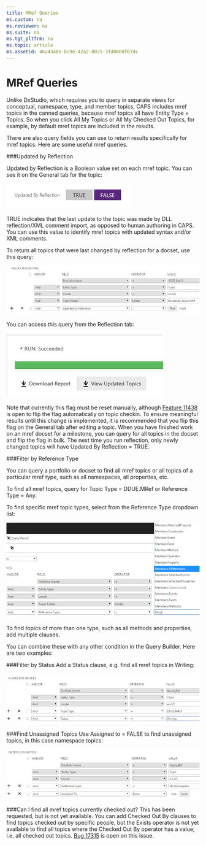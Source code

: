 ```yaml
---
title: MRef Queries
ms.custom: na
ms.reviewer: na
ms.suite: na
ms.tgt_pltfrm: na
ms.topic: article
ms.assetid: 46a4348e-bc9e-42a2-8025-3fd0860f67dc
---
```

# MRef Queries
Unlike DxStudio, which requires you to query in separate views for conceptual, namespace, type, and member topics, CAPS includes mref topics in the canned queries, because mref topics all  have Entity Type = Topics. So when you click All My Topics or All My Checked Out Topics, for example, by default mref topics are included in the results.

There are also query fields you can use to return results specifically for mref topics. Here are some useful mref queries.

###Updated by Reflection

Updated by Reflection is a Boolean value set on each mref topic. You can see it on the General tab for the topic:

![enter image description here](../Image/UpdatedByReflectionFlag.JPG)

TRUE indicates that the last update to the topic was made by DLL reflection/XML comment import, as opposed to human authoring in CAPS. You can use this value to identify mref topics with updated syntax and/or XML comments.

To return all topics that were last changed by reflection for a docset,  use this query:

![enter image description here](../Image/UpdatedByReflectionQuery.JPG)

You can access this query from the Reflection tab:

![enter image description here](../Image/ViewUpdatedTopics.png)

Note that currently this flag must be reset manually, although [Feature 11438](https://capservice.visualstudio.com/DefaultCollection/CAPS/_workitems#_a=edit&id=11438) is open to flip the flag automatically on topic checkin. To ensure meaningful results until this change is implemented, it is recommended that you flip this flag on the General tab after editing a topic. When you have finished work on an mref docset for a milestone, you can query for all topics in the docset and flip the flag in bulk. The next time you run reflection, only newly changed topics will have Updated By Reflection = TRUE.

###Filter by Reference Type

You can query a portfolio or docset to find all mref topics or all topics of a particular mref type, such as all namespaces, all properties, etc. 

To find all mref topics, query for Topic Type = DDUE.MRef or Reference Type = Any.

To find specific mref topic types, select from the Reference Type dropdown list:

![enter image description here](../Image/ReferenceType.png)

To find topics of more than one type, such as all methods and properties, add multiple clauses.

You can combine these with any other condition in the Query Builder. Here are two examples:

###Filter by Status
Add a Status clause, e.g. find all mref topics in Writing:

![enter image description here](../Image/MrefInWriting.JPG)

###Find Unassigned Topics
Use Assigned to = FALSE to find unassigned topics, in this case namespace topics:

![enter image description here](../Image/UnassignedNamespaces.JPG)

###Can I find all mref topics currently checked out?
This has been requested, but is not yet available. You can add Checked Out By clauses to find topics checked out by specific people, but the Exists operator is not yet available to find all topics where the Checked Out By operator has a value; i.e. all checked out topics. [Bug 17315](https://capservice.visualstudio.com/DefaultCollection/CAPS/_workitems#_a=edit&id=17315&triage=true) is open on this issue.